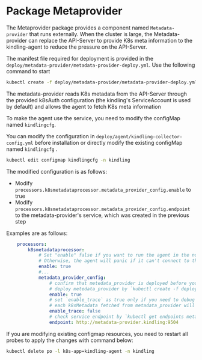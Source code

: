 # Package Metaprovider

The Metaprovider package provides a component named `Metadata-provider` that runs externally. When the cluster is large, the Metadata-provider can replace the API-Server to provide K8s meta information to the kindling-agent to reduce the pressure on the API-Server.

The manifest file required for deployment is provided in the `deploy/metadata-provider/metadata-provider-deploy.yml`. Use the following command to start

```bash
kubectl create -f deploy/metadata-provider/metadata-provider-deploy.yml
```

The metadata-provider reads K8s metadata from the API-Server through the provided k8sAuth configuration (the kindling's ServiceAccount is used by default) and allows the agent to fetch K8s meta information

To make the agent use the service, you need to modify the configMap named `kindlingcfg`.

You can modify the configuration in `deploy/agent/kindling-collector-config.yml` before installation or directly modify the existing configMap named `kindlingcfg` .

```bash
kubectl edit configmap kindlingcfg -n kindling
```

The modified configuration is as follows:

- Modify `processors.k8smetadataprocessor.metadata_provider_config.enable` to true
- Modify `processors.k8smetadataprocessor.metadata_provider_config.endpoint` to the metadata-provider's service, which was created in the previous step

Examples are as follows:

```yaml
    processors:
        k8smetadataprocessor:
            # Set "enable" false if you want to run the agent in the non-Kubernetes environment.
            # Otherwise, the agent will panic if it can't connect to the API-server.
            enable: true
            #...
            metadata_provider_config:
                # confirm that metedata_provider is deployed before you enable the configuration
                # deploy metedata_provider by `kubectl create -f deploy/metadata-provider/metadata-provider-deploy.yml`
                enable: true
                # set `enable_trace` as true only if you need to debug the metadata from metadata_provider
                # each k8sMetadata fetched from metadata_provider will be printed into console
                enable_trace: false
                # check service endpoint by `kubectl get endpoints metadata-provider  -n kindling``
                endpoint: http://metadata-provider.kindling:9504
```

If you are modifying existing configmap resources, you need to restart all probes to apply the changes with command below:

```bash
kubectl delete po -l k8s-app=kindling-agent -n kindling
```
